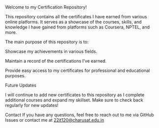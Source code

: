 Welcome to my Certification Repository!

This repository contains all the certificates I have earned from various online platforms. It serves as a showcase of the courses, skills, and knowledge I have gained from platforms such as Coursera, NPTEL, and more.

The main purpose of this repository is to:

Showcase my achievements in various fields.

Maintain a record of the certifications I've earned.

Provide easy access to my certificates for professional and educational purposes.

Future Updates

I will continue to add new certificates to this repository as I complete additional courses and expand my skillset. Make sure to check back regularly for new updates!

Contact
If you have any questions, feel free to reach out to me via GitHub Issues or contact me at 22it120@charusat.edu.in
